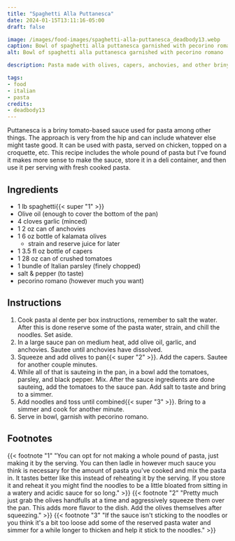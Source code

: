 ```yaml
---
title: "Spaghetti Alla Puttanesca"
date: 2024-01-15T13:11:16-05:00
draft: false

image: /images/food-images/spaghetti-alla-puttanesca_deadbody13.webp
caption: Bowl of spaghetti alla puttanesca garnished with pecorino romano; image by deadbody13
alt: Bowl of spaghetti alla puttanesca garnished with pecorino romano

description: Pasta made with olives, capers, anchovies, and other briny ingredients.

tags:
- food
- italian
- pasta
credits:
- deadbody13
---
```


Puttanesca is a briny tomato-based sauce used for pasta among other things. The approach is very from the hip and can include whatever else might taste good. It can be used with pasta, served on chicken, topped on a croquette, etc. This recipe includes the whole pound of pasta but I've found it makes more sense to make the sauce, store it in a deli container, and then use it per serving with fresh cooked pasta.

## Ingredients
- 1 lb spaghetti{{< super "1" >}}
- Olive oil (enough to cover the bottom of the pan)
- 4 cloves garlic (minced)
- 1 2 oz can of anchovies
- 1 6 oz bottle of kalamata olives
    - strain and reserve juice for later
- 1 3.5 fl oz bottle of capers
- 1 28 oz can of crushed tomatoes
- 1 bundle of Italian parsley (finely chopped)
- salt & pepper (to taste)
- pecorino romano (however much you want)

## Instructions
1. Cook pasta al dente per box instructions, remember to salt the water. After this is done reserve some of the pasta water, strain, and chill the noodles. Set aside.
1. In a large sauce pan on medium heat, add olive oil, garlic, and anchovies. Sautee until anchovies have dissolved.
1. Squeeze and add olives to pan{{< super "2" >}}. Add the capers. Sautee for another couple minutes.
1. While all of that is sauteing in the pan, in a bowl add the tomatoes, parsley, and black pepper. Mix. After the sauce ingredients are done sauteing, add the tomatoes to the sauce pan. Add salt to taste and bring to a simmer.
1. Add noodles and toss until combined{{< super "3" >}}. Bring to a simmer and cook for another minute.
1. Serve in bowl, garnish with pecorino romano.

## Footnotes
{{< footnote "1" "You can opt for not making a whole pound of pasta, just making it by the serving. You can then ladle in however much sauce you think is necessary for the amount of pasta you've cooked and mix the pasta in. It tastes better like this instead of reheating it by the serving. If you store it and reheat it you might find the noodles to be a little bloated from sitting in a watery and acidic sauce for so long." >}}
{{< footnote "2" "Pretty much just grab the olives handfulls at a time and aggressively squeeze them over the pan. This adds more flavor to the dish. Add the olives themselves after squeezing." >}}
{{< footnote "3" "If the sauce isn't sticking to the noodles or you think it's a bit too loose add some of the reserved pasta water and simmer for a while longer to thicken and help it stick to the noodles." >}}
